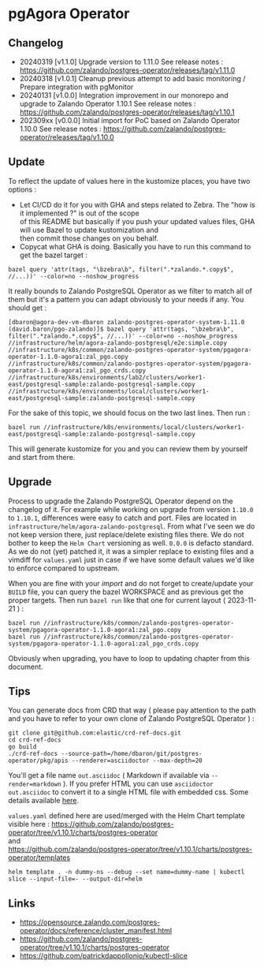 # pgAgora Operator

## Changelog
- 20240319 [v1.1.0] Upgrade version to 1.11.0
  See release notes : https://github.com/zalando/postgres-operator/releases/tag/v1.11.0
- 20240318 [v1.0.1] Cleanup previous attempt to add basic monitoring / Prepare integration with pgMonitor
- 20240131 [v1.0.0] Integration improvement in our monorepo and upgrade to Zalando Operator 1.10.1
  See release notes : https://github.com/zalando/postgres-operator/releases/tag/v1.10.1
- 202309xx [v0.0.0] Initial import for PoC based on Zalando Operator 1.10.0
  See release notes : https://github.com/zalando/postgres-operator/releases/tag/v1.10.0

## Update

To reflect the update of values here in the kustomize places, you have two options :
- Let CI/CD do it for you with GHA and steps related to Zebra. The "how is it implemented ?" is out of the scope  
of this README but basically if you push your updated values files, GHA will use Bazel to update kustomization and  
then commit those changes on you behalf.
- Copycat what GHA is doing. Basically you have to run this command to get the bazel target :
```
bazel query 'attr(tags, "\bzebra\b", filter(".*zalando.*.copy$", //...))' --color=no --noshow_progress
```
It really bounds to Zalando PostgreSQL Operator as we filter to match all of them but it's a pattern you can adapt obviously to your needs if any.
You should get :
```
[dbaron@agora-dev-vm-dbaron zalando-postgres-operator-system-1.11.0 (david.baron/pgo-zalando)]$ bazel query 'attr(tags, "\bzebra\b", filter(".*zalando.*.copy$", //...))' --color=no --noshow_progress
//infrastructure/helm/agora-zalando-postgresql/e2e:simple.copy
//infrastructure/k8s/common/zalando-postgres-operator-system/pgagora-operator-1.1.0-agora1:zal_pgo.copy
//infrastructure/k8s/common/zalando-postgres-operator-system/pgagora-operator-1.1.0-agora1:zal_pgo_crds.copy
//infrastructure/k8s/environments/lab2/clusters/worker1-east/postgresql-sample:zalando-postgresql-sample.copy
//infrastructure/k8s/environments/local/clusters/worker1-east/postgresql-sample:zalando-postgresql-sample.copy
```
For the sake of this topic, we should focus on the two last lines.
Then run :
```
bazel run //infrastructure/k8s/environments/local/clusters/worker1-east/postgresql-sample:zalando-postgresql-sample.copy
```
This will generate kustomize for you and you can review them by yourself and start from there.

## Upgrade

Process to upgrade the Zalando PostgreSQL Operator depend on the changelog of it.
For example while working on upgrade from version `1.10.0` to `1.10.1`, differences were easy to catch and port.
Files are located in `infrastructure/helm/agora-zalando-postgresql`. From what I've seen we do not keep version there,
just replace/delete existing files there. We do not bother to keep the `Helm Chart` versioning as well. `0.0.0` is
defacto standard.
As we do not (yet) patched it, it was a simpler replace to existing files and a vimdiff for `values.yaml` just
in case if we have some default values we'd like to enforce compared to upstream.

When you are fine with your *import* and do not forget to create/update your `BUILD` file, you can query the bazel
WORKSPACE and as previous get the proper targets.
Then run `bazel run` like that one for current layout ( 2023-11-21 ) :
```
bazel run //infrastructure/k8s/common/zalando-postgres-operator-system/pgagora-operator-1.1.0-agora1:zal_pgo.copy
bazel run //infrastructure/k8s/common/zalando-postgres-operator-system/pgagora-operator-1.1.0-agora1:zal_pgo_crds.copy
```

Obviously when upgrading, you have to loop to updating chapter from this document.

## Tips
You can generate docs from CRD that way ( please pay attention to the path and you have to refer
to your own clone of Zalando PostgreSQL Operator ) :
```
git clone git@github.com:elastic/crd-ref-docs.git
cd crd-ref-docs
go build
./crd-ref-docs --source-path=/home/dbaron/git/postgres-operator/pkg/apis --renderer=asciidoctor --max-depth=20
```
You'll get a file name `out.asciidoc` ( Markdown if available via `--render=markdown` ).
If you prefer HTML you can use `asciidoctor out.asciidoc` to convert it to a single HTML file with embedded css.
Some details available [here](https://alvinalexander.com/source-code/how-to-convert-asciidoc-to-html/).

`values.yaml` defined here are used/merged with the Helm Chart template visible here :
https://github.com/zalando/postgres-operator/tree/v1.10.1/charts/postgres-operator  
and  
https://github.com/zalando/postgres-operator/tree/v1.10.1/charts/postgres-operator/templates

```
helm template . -n dummy-ns --debug --set name=dummy-name | kubectl slice --input-file=- --output-dir=helm
```

## Links

- https://opensource.zalando.com/postgres-operator/docs/reference/cluster_manifest.html
- https://github.com/zalando/postgres-operator/tree/v1.10.1/charts/postgres-operator  
- https://github.com/patrickdappollonio/kubectl-slice
